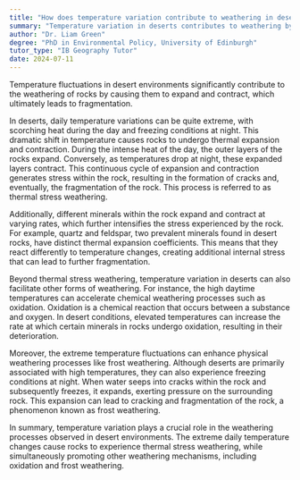```yaml
---
title: "How does temperature variation contribute to weathering in deserts?"
summary: "Temperature variation in deserts contributes to weathering by causing rocks to expand and contract, leading to their fragmentation."
author: "Dr. Liam Green"
degree: "PhD in Environmental Policy, University of Edinburgh"
tutor_type: "IB Geography Tutor"
date: 2024-07-11
---
```


Temperature fluctuations in desert environments significantly contribute to the weathering of rocks by causing them to expand and contract, which ultimately leads to fragmentation.

In deserts, daily temperature variations can be quite extreme, with scorching heat during the day and freezing conditions at night. This dramatic shift in temperature causes rocks to undergo thermal expansion and contraction. During the intense heat of the day, the outer layers of the rocks expand. Conversely, as temperatures drop at night, these expanded layers contract. This continuous cycle of expansion and contraction generates stress within the rock, resulting in the formation of cracks and, eventually, the fragmentation of the rock. This process is referred to as thermal stress weathering.

Additionally, different minerals within the rock expand and contract at varying rates, which further intensifies the stress experienced by the rock. For example, quartz and feldspar, two prevalent minerals found in desert rocks, have distinct thermal expansion coefficients. This means that they react differently to temperature changes, creating additional internal stress that can lead to further fragmentation.

Beyond thermal stress weathering, temperature variation in deserts can also facilitate other forms of weathering. For instance, the high daytime temperatures can accelerate chemical weathering processes such as oxidation. Oxidation is a chemical reaction that occurs between a substance and oxygen. In desert conditions, elevated temperatures can increase the rate at which certain minerals in rocks undergo oxidation, resulting in their deterioration.

Moreover, the extreme temperature fluctuations can enhance physical weathering processes like frost weathering. Although deserts are primarily associated with high temperatures, they can also experience freezing conditions at night. When water seeps into cracks within the rock and subsequently freezes, it expands, exerting pressure on the surrounding rock. This expansion can lead to cracking and fragmentation of the rock, a phenomenon known as frost weathering.

In summary, temperature variation plays a crucial role in the weathering processes observed in desert environments. The extreme daily temperature changes cause rocks to experience thermal stress weathering, while simultaneously promoting other weathering mechanisms, including oxidation and frost weathering.
    